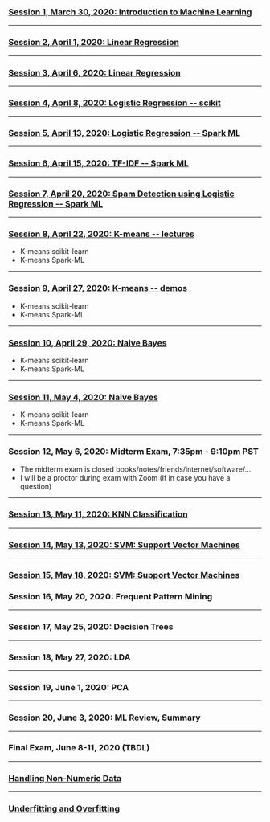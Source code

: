 
### [Session 1, March 30, 2020: Introduction to Machine Learning](./../../docs/introduction/README.md)

-----

### [Session 2, April 1, 2020: Linear Regression](./../../docs/linear_regression/README.md)

----

### [Session 3, April 6, 2020: Linear Regression](./../../docs/linear_regression/README.md)

----

### [Session 4, April 8, 2020: Logistic Regression -- scikit](./../../docs/logistic_regression/README.md)
<!--
spam/nospam: 
https://medium.com/@julsimon/building-a-spam-classifier-pyspark-mllib-vs-sagemaker-xgboost-1980158a900f
https://towardsdatascience.com/spam-detection-with-logistic-regression-23e3709e522
https://www.kaggle.com/abhikaggle8/pima-diabetes-classification/data
-->

--------

### [Session 5, April 13, 2020: Logistic Regression -- Spark ML](./../../docs/logistic_regression/README.md)

-----------

### [Session 6, April 15, 2020: TF-IDF -- Spark ML](./../../docs/TF-IDF/README.md)
<!--
* Students Project Presentation
-->

--------

### [Session 7, April 20, 2020: Spam Detection using Logistic Regression -- Spark ML](./../../docs/logistic_regression/README.md)

-----------

### [Session 8, April 22, 2020: K-means -- lectures](./../../docs/kmeans/README.md)

* K-means scikit-learn
* K-means Spark-ML

-------

### [Session 9, April 27, 2020: K-means -- demos](./../../docs/kmeans/README.md)

* K-means scikit-learn
* K-means Spark-ML

--------

### [Session 10, April 29, 2020: Naive Bayes](./../../docs/naive_bayes/README.md)
* K-means scikit-learn
* K-means Spark-ML

--------

### [Session 11, May 4, 2020: Naive Bayes](./../../docs/naive_bayes/README.md)
* K-means scikit-learn
* K-means Spark-ML

--------

### Session 12, May 6, 2020: Midterm Exam, 7:35pm - 9:10pm PST

* The midterm exam is closed books/notes/friends/internet/software/...
* I will be a proctor during exam with Zoom (if in case you have a question)

--------

### [Session 13, May 11, 2020: KNN Classification](./../../docs/KNN/README.md)

--------

### [Session 14, May 13, 2020: SVM: Support Vector Machines](./../../docs/svm/README.md)

--------

### [Session 15, May 18, 2020: SVM: Support Vector Machines](./../../docs/svm/README.md)



### Session 16, May 20, 2020: Frequent Pattern Mining

--------

### Session 17, May 25, 2020: Decision Trees

-------

### Session 18, May 27, 2020: LDA

-------

### Session 19, June 1, 2020: PCA

-------

### Session 20, June 3, 2020: ML Review, Summary

--------

### Final Exam, June 8-11, 2020 (TBDL)

-------

### [Handling Non-Numeric Data](./../../docs/handling_non_numeric_data/README.md)

------

### [Underfitting and Overfitting](./../../docs/underfitting_overfitting/README.md)
